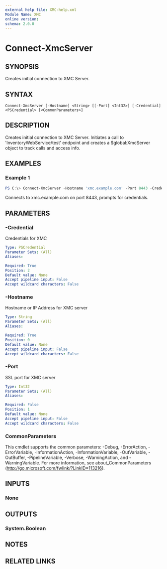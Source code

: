 ```yaml
---
external help file: XMC-help.xml
Module Name: XMC
online version:
schema: 2.0.0
---
```


# Connect-XmcServer

## SYNOPSIS
Creates initial connection to XMC Server.

## SYNTAX

```
Connect-XmcServer [-Hostname] <String> [[-Port] <Int32>] [-Credential] <PSCredential> [<CommonParameters>]
```

## DESCRIPTION
Creates initial connection to XMC Server. Initiates a call to 'InventoryWebService/test' endpoint and creates a $global:XmcServer object to track calls and access info.

## EXAMPLES

### Example 1
```powershell
PS C:\> Connect-XmcServer -Hostname 'xmc.example.com' -Port 8443 -Credential (Get-Credential)
```

Connects to xmc.example.com on port 8443, prompts for credentials.

## PARAMETERS

### -Credential
Credentials for XMC

```yaml
Type: PSCredential
Parameter Sets: (All)
Aliases:

Required: True
Position: 2
Default value: None
Accept pipeline input: False
Accept wildcard characters: False
```

### -Hostname
Hostname or IP Address for XMC server

```yaml
Type: String
Parameter Sets: (All)
Aliases:

Required: True
Position: 0
Default value: None
Accept pipeline input: False
Accept wildcard characters: False
```

### -Port
SSL port for XMC server

```yaml
Type: Int32
Parameter Sets: (All)
Aliases:

Required: False
Position: 1
Default value: None
Accept pipeline input: False
Accept wildcard characters: False
```

### CommonParameters
This cmdlet supports the common parameters: -Debug, -ErrorAction, -ErrorVariable, -InformationAction, -InformationVariable, -OutVariable, -OutBuffer, -PipelineVariable, -Verbose, -WarningAction, and -WarningVariable. For more information, see about_CommonParameters (http://go.microsoft.com/fwlink/?LinkID=113216).

## INPUTS

### None

## OUTPUTS

### System.Boolean

## NOTES

## RELATED LINKS
